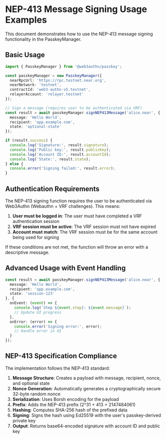 # NEP-413 Message Signing Usage Examples

This document demonstrates how to use the NEP-413 message signing functionality in the PasskeyManager.

## Basic Usage


```typescript
import { PasskeyManager } from '@web3authn/passkey';

const passkeyManager = new PasskeyManager({
  nearRpcUrl: 'https://rpc.testnet.near.org',
  nearNetwork: 'testnet',
  contractId: 'web3-authn-v5.testnet',
  relayerAccount: 'relayer.testnet'
});

// Sign a message (requires user to be authenticated via VRF)
const result = await passkeyManager.signNEP413Message('alice.near', {
  message: 'Hello World',
  recipient: 'app.example.com',
  state: 'optional-state'
});

if (result.success) {
  console.log('Signature:', result.signature);
  console.log('Public key:', result.publicKey);
  console.log('Account ID:', result.accountId);
  console.log('State:', result.state);
} else {
  console.error('Signing failed:', result.error);
}
```

## Authentication Requirements

The NEP-413 signing function requires the user to be authenticated via Web3Authn (Webauthn + VRF challenges). This means:
1. **User must be logged in**: The user must have completed a VRF authentication session
2. **VRF session must be active**: The VRF session must not have expired
3. **Account must match**: The VRF session must be for the same account being used for signing

If these conditions are not met, the function will throw an error with a descriptive message.

## Advanced Usage with Event Handling

```typescript
const result = await passkeyManager.signNEP413Message('alice.near', {
  message: 'Hello World',
  recipient: 'app.example.com',
  state: 'session-123'
}, {
  onEvent: (event) => {
    console.log(`Step ${event.step}: ${event.message}`);
    // Update UI progress
  },
  onError: (error) => {
    console.error('Signing error:', error);
    // Handle error in UI
  }
});
```

## NEP-413 Specification Compliance

The implementation follows the NEP-413 standard:

1. **Message Structure**: Creates a payload with message, recipient, nonce, and optional state
2. **Nonce Generation**: Automatically generates a cryptographically secure 32-byte random nonce
3. **Serialization**: Uses Borsh encoding for the payload
4. **Prefix**: Adds the NEP-413 prefix (2^31 + 413 = 2147484061)
5. **Hashing**: Computes SHA-256 hash of the prefixed data
6. **Signing**: Signs the hash using Ed25519 with the user's passkey-derived private key
7. **Output**: Returns base64-encoded signature with account ID and public key

